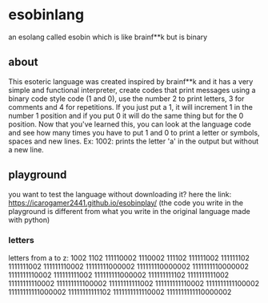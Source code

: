 # esobinlang
an esolang called esobin which is like brainf**k but is binary

## about
This esoteric language was created inspired by brainf**k and it has a very simple and functional interpreter, create codes that print messages using a binary code style code (1 and 0), use the number 2 to print letters, 3 for comments and 4 for repetitions. If you just put a 1, it will increment 1 in the number 1 position and if you put 0 it will do the same thing but for the 0 position. Now that you've learned this, you can look at the language code and see how many times you have to put 1 and 0 to print a letter or symbols, spaces and new lines. Ex: 1002: prints the letter 'a' in the output but without a new line.

## playground
you want to test the language without downloading it? here the link: https://icarogamer2441.github.io/esobinplay/ (the code you write in the playground is different from what you write in the original language made with python)

### letters
letters from a to z:
1002
1102
111110002
1110002
111102
111111002
111111102
1111111002
111111110002
11111111000002
111111110000002
1111111110000002
1111111110002
111111111002
111111111000002
111111111102
1111111111002
11111111110002
111111111100002
11111111111002
111111111110002
1111111111100002
11111111111000002
11111111111102
1111111111110002
1111111111110000002
